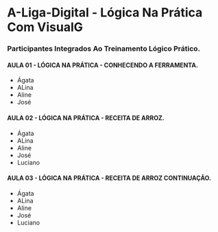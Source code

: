 # A-Liga-Digital - Lógica Na Prática Com VisualG

### Participantes Integrados Ao Treinamento Lógico Prático.

#### AULA 01 - LÓGICA NA PRÁTICA - CONHECENDO A FERRAMENTA.

* Ágata
* ALina
* Aline
* José

#### AULA 02 - LÓGICA NA PRÁTICA - RECEITA DE ARROZ.

* Ágata
* ALina
* Aline
* José
* Luciano

#### AULA 03 - LÓGICA NA PRÁTICA - RECEITA DE ARROZ CONTINUAÇÃO.

* Ágata
* ALina
* Aline
* José
* Luciano